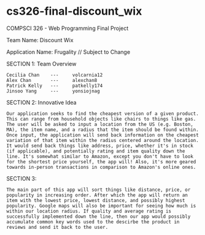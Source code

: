 # cs326-final-discount_wix
COMPSCI 326 - Web Programming Final Project

Team Name: Discount Wix

Application Name: Frugality  // Subject to Change

SECTION 1: Team Overview

    Cecilia Chan    ---     volcarnia12
    Alex Chan       ---     alexchan8
    Patrick Kelly   ---     patkelly174
    Jinsoo Yang     ---     yonsiojnag


SECTION 2: Innovative Idea

    Our application seeks to find the cheapest version of a given product. This can range from household objects like chairs to things like gas. The user will be asked to input a location from the US (e.g. Boston, MA), the item name, and a radius that the item should be found within. Once input, the application will send back information on the cheapest variation of that item within the radius centered around the location. It would send back things like address, price, whether it's in stock (if applicable), and potentially rating and item quality down the line. It's somewhat similar to Amazon, except you don't have to look for the shortest price yourself, the app will! Also, it's more geared towards in-person transactions in comparison to Amazon's online ones.


SECTION 3: 

    The main part of this app will sort things like distance, price, or popularity in increasing order. After which the app will return an item with the lowest price, lowest distance, and possibly highest popularity. Google maps will also be important for seeing how much is within our location radius. If quality and average rating is successfully implemented down the line, then our app would possibly accumulate common key words used to the descirbe the product in reviews and send it back to the user.